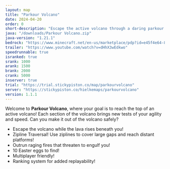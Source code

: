 ```yaml
---
layout: map
title: "Parkour Volcano"
date: 2024-04-20
order: 0
short-description: "Escape the active volcano through a daring parkour adventure!"
java: "/downloads/Parkour Volcano.zip"
java-version: "1.21.1"
bedrock: "https://www.minecraft.net/en-us/marketplace/pdp?id=e45f4e64-85b7-430d-9cac-49075c1760d5"
trailer: "https://www.youtube.com/watch?v=dHhX3wEdkwo"
speedrunnable: true
isranked: true
srank: 1000
arank: 1500
brank: 2000
crank: 5000
inserver: true
trial: "https://trial.stickypiston.co/map/parkourvolcano"
server: "https://stickypiston.co/hielkemaps/parkourvolcano"
version: 1.1.1
---
```


Welcome to **Parkour Volcano**, where your goal is to reach the top of an active volcano!
Each section of the volcano brings new tests of your agility and speed. Can you make it out of the volcano safely?

- Escape the volcano while the lava rises beneath you!
- Zipline Traversal! Use ziplines to cover large gaps and reach distant platforms!
- Outrun raging fires that threaten to engulf you!
- 10 Easter eggs to find!
- Multiplayer friendly!
- Ranking system for added replayability!